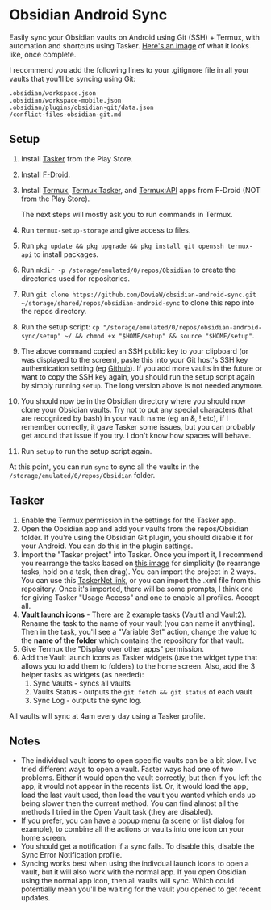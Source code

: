 # Obsidian Android Sync
Easily sync your Obsidian vaults on Android using Git (SSH) + Termux, with automation and shortcuts using Tasker. [Here's an image](https://bit.ly/40hLIyt) of what it looks like, once complete.

I recommend you add the following lines to your .gitignore file in all your vaults that you'll be syncing using Git:
```gitignore
.obsidian/workspace.json
.obsidian/workspace-mobile.json
.obsidian/plugins/obsidian-git/data.json
/conflict-files-obsidian-git.md
```
## Setup
1. Install [Tasker](https://play.google.com/store/apps/details?id=net.dinglisch.android.taskerm&hl=en_US&gl=US) from the Play Store.
2. Install [F-Droid](https://f-droid.org/en/).
3. Install [Termux](https://f-droid.org/en/packages/com.termux/), [Termux:Tasker](https://f-droid.org/en/packages/com.termux.tasker/), and [Termux:API](https://f-droid.org/en/packages/com.termux.api/) apps from F-Droid (NOT from the Play Store).

   The next steps will mostly ask you to run commands in Termux.
5. Run `termux-setup-storage` and give access to files.
6. Run `pkg update && pkg upgrade && pkg install git openssh termux-api` to install packages.
7. Run `mkdir -p /storage/emulated/0/repos/Obsidian` to create the directories used for repositories.
8. Run `git clone https://github.com/DovieW/obsidian-android-sync.git ~/storage/shared/repos/obsidian-android-sync` to clone this repo into the repos directory.
9. Run the setup script: `cp "/storage/emulated/0/repos/obsidian-android-sync/setup" ~/ && chmod +x "$HOME/setup" && source "$HOME/setup"`.
10. The above command copied an SSH public key to your clipboard (or was displayed to the screen), paste this into your Git host's SSH key authentication setting (eg [Github](https://github.com/settings/keys)). If you add more vaults in the future or want to copy the SSH key again, you should run the setup script again by simply running `setup`. The long version above is not needed anymore.
11. You should now be in the Obsidian directory where you should now clone your Obsidian vaults. Try not to put any special characters (that are recognized by bash) in your vault name (eg an &, ! etc), if I remember correctly, it gave Tasker some issues, but you can probably get around that issue if you try. I don't know how spaces will behave.
12. Run `setup` to run the setup script again.

At this point, you can run `sync` to sync all the vaults in the `/storage/emulated/0/repos/Obsidian` folder.
## Tasker
1. Enable the Termux permission in the settings for the Tasker app.
2. Open the Obsidian app and add your vaults from the repos/Obsidian folder. If you're using the Obsidian Git plugin, you should disable it for your Android. You can do this in the plugin settings.
3. Import the "Tasker project" into Tasker. Once you import it, I recommend you rearrange the tasks based on [this image](https://imgur.com/a/6Gj6aRjhttps://imgur.com/a/6Gj6aRj) for simplicity (to rearrange tasks, hold on a task, then drag). You can import the project in 2 ways. You can use this [TaskerNet link](https://taskernet.com/shares/?user=AS35m8n3cQwLQVpqM%2Fik6LZsANJ%2F8SkOXbatTM3JXxEQY4KYaxES06TbTgTRcO7ziHKZXfzQKT1B&id=Project%3AObsidian+Syncing), or you can import the .xml file from this repository. Once it's imported, there will be some prompts, I think one for giving Tasker "Usage Access" and one to enable all profiles. Accept all.
4. **Vault launch icons** - There are 2 example tasks (Vault1 and Vault2). Rename the task to the name of your vault (you can name it anything). Then in the task, you'll see a "Variable Set" action, change the value to the **name of the folder** which contains the repository for that vault.
5. Give Termux the "Display over other apps" permission.
6. Add the Vault launch icons as Tasker widgets (use the widget type that allows you to add them to folders) to the home screen. Also, add the 3 helper tasks as widgets (as needed): 
   1. Sync Vaults   - syncs all vaults
   2. Vaults Status - outputs the `git fetch && git status` of each vault
   3. Sync Log      - outputs the sync log.

All vaults will sync at 4am every day using a Tasker profile.
## Notes
- The individual vault icons to open specific vaults can be a bit slow. I've tried different ways to open a vault. Faster ways had one of two problems. Either it would open the vault correctly, but then if you left the app, it would not appear in the recents list. Or, it would load the app, load the last vault used, then load the vault you wanted which ends up being slower then the current method. You can find almost all the methods I tried in the Open Vault task (they are disabled).
- If you prefer, you can have a popup menu (a scene or list dialog for example), to combine all the actions or vaults into one icon on your home screen.
- You should get a notification if a sync fails. To disable this, disable the Sync Error Notification profile.
- Syncing works best when using the indivdual launch icons to open a vault, but it will also work with the normal app. If you open Obsidian using the normal app icon, then all vaults will sync. Which could potentially mean you'll be waiting for the vault you opened to get recent updates.
